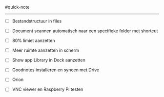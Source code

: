 #quick-note

---

- [ ] Bestandstructuur in files
- [ ] Document scannen automatisch naar een specifieke folder met shortcut
- [ ] 80% limiet aanzetten
- [ ] Meer ruimte aanzetten in scherm
- [ ] Show app Library in Dock aanzetten
- [ ] Goodnotes installeren en syncen met Drive
- [ ] Orion
- [ ] VNC viewer en Raspberry Pi testen

